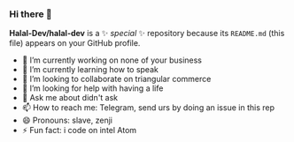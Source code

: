 ### Hi there 👋


**Halal-Dev/halal-dev** is a ✨ _special_ ✨ repository because its `README.md` (this file) appears on your GitHub profile.



- 🔭 I’m currently working on none of your business
- 🌱 I’m currently learning how to speak
- 👯 I’m looking to collaborate on triangular commerce
- 🤔 I’m looking for help with having a life
- 💬 Ask me about didn't ask
- 📫 How to reach me: Telegram, send urs by doing an issue in this rep
- 😄 Pronouns: slave, zenji
- ⚡ Fun fact: i code on intel Atom

